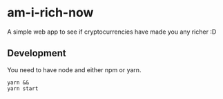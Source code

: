 # am-i-rich-now
A simple web app to see if cryptocurrencies have made you any richer :D


## Development
You need to have node and either npm or yarn.
```
yarn &&
yarn start
```
